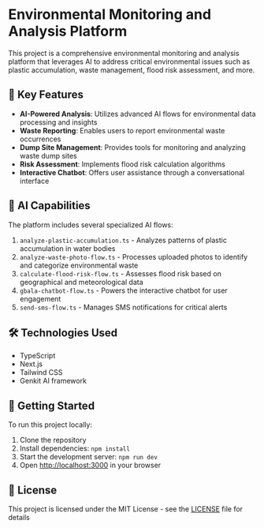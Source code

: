 # Environmental Monitoring and Analysis Platform

This project is a comprehensive environmental monitoring and analysis platform that leverages AI to address critical environmental issues such as plastic accumulation, waste management, flood risk assessment, and more.

## 🌟 Key Features

- **AI-Powered Analysis**: Utilizes advanced AI flows for environmental data processing and insights
- **Waste Reporting**: Enables users to report environmental waste occurrences
- **Dump Site Management**: Provides tools for monitoring and analyzing waste dump sites
- **Risk Assessment**: Implements flood risk calculation algorithms
- **Interactive Chatbot**: Offers user assistance through a conversational interface

## 🧠 AI Capabilities

The platform includes several specialized AI flows:

1. `analyze-plastic-accumulation.ts` - Analyzes patterns of plastic accumulation in water bodies
2. `analyze-waste-photo-flow.ts` - Processes uploaded photos to identify and categorize environmental waste
3. `calculate-flood-risk-flow.ts` - Assesses flood risk based on geographical and meteorological data
4. `gbala-chatbot-flow.ts` - Powers the interactive chatbot for user engagement
5. `send-sms-flow.ts` - Manages SMS notifications for critical alerts


## 🛠 Technologies Used

- TypeScript
- Next.js
- Tailwind CSS
- Genkit AI framework

## 🚀 Getting Started

To run this project locally:

1. Clone the repository
2. Install dependencies: `npm install`
3. Start the development server: `npm run dev`
4. Open [http://localhost:3000](http://localhost:3000) in your browser

## 📜 License

This project is licensed under the MIT License - see the [LICENSE](LICENSE) file for details

